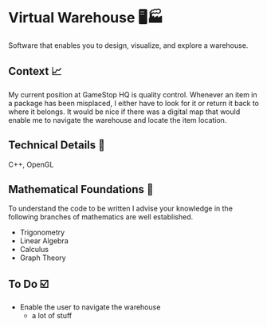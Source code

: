 # Virtual Warehouse :desktop_computer::factory:

Software that enables you to design, visualize, and explore a warehouse. 

## Context :chart_with_upwards_trend:

My current position at GameStop HQ is quality control. Whenever an item in a package has been misplaced, I either have to look for it or return it back to where it belongs. It would be nice if there was a digital map that would enable me to navigate the warehouse and locate the item location.

## Technical Details :wrench:

C++, OpenGL

## Mathematical Foundations :abacus:

To understand the code to be written I advise your knowledge in the following branches of mathematics are well established. 

- Trigonometry
- Linear Algebra
- Calculus
- Graph Theory

## To Do :ballot_box_with_check:

- Enable the user to navigate the warehouse
  - a lot of stuff
